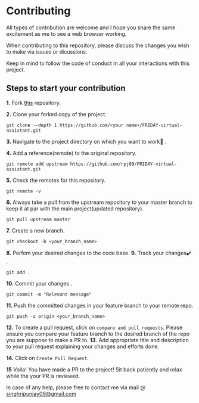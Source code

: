 # Contributing
All types of contribution are welcome
and I hope you share the same excitement
as me to see a web browser working.

When contributing to this repository,
please discuss the changes you wish to
make via issues or dicussions.

Keep in mind to follow the code of conduct
in all your interactions with this project.


## Steps to start your contribution

**1.** Fork [this](https://github.com/rpj09/FRIDAY-virtual-assistant.git) repository.

**2.** Clone your forked copy of the project.

```
git clone --depth 1 https://github.com/<your name>/FRIDAY-virtual-assistant.git
```

**3.** Navigate to the project directory on which you want to work:file_folder: .

**4.** Add a reference(remote) to the original repository.

```
git remote add upstream https://github.com/rpj09/FRIDAY-virtual-assistant.git
```

**5.** Check the remotes for this repository.

```
git remote -v
```

**6.** Always take a pull from the upstream repository to your master branch to keep it at par with the main project(updated repository).

```
git pull upstream master
```

**7.** Create a new branch.

```
git checkout -b <your_branch_name>
```

**8.** Perfom your desired changes to the code base.
**9.** Track your changes:heavy_check_mark: .

```
git add .
```

**10.** Commit your changes .

```
git commit -m "Relevant message"
```

**11.** Push the committed changes in your feature branch to your remote repo.

```
git push -u origin <your_branch_name>
```

**12.** To create a pull request, click on `compare and pull requests`. Please ensure you compare your feature branch to the desired branch of the repo you are suppose to make a PR to.
**13.** Add appropriate title and description to your pull request explaining your changes and efforts done.

**14.** Click on `Create Pull Request`.

**15** Voila! You have made a PR to the project! Sit back patiently and relax while the your PR is reviewed.

In case of any help, please free to contact me via mail @ singhripunjay09@gmail.com
